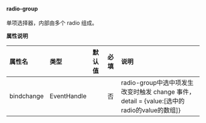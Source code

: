 #### radio-group
单项选择器，内部由多个 radio 组成。

**属性说明**

|属性名|类型|默认值|必填|说明|
|:-|:-|:-|:-|:-|
|bindchange|EventHandle||否|radio-group中选中项发生改变时触发 change 事件，detail = {value:[选中的radio的value的数组]}|


